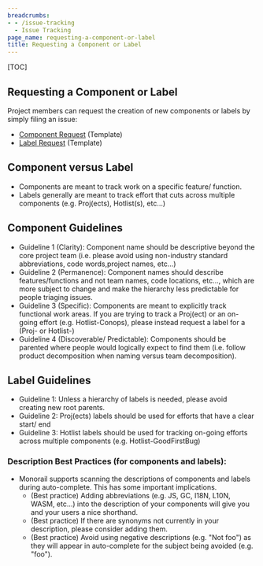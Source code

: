 ```yaml
---
breadcrumbs:
- - /issue-tracking
  - Issue Tracking
page_name: requesting-a-component-or-label
title: Requesting a Component or Label
---
```


[TOC]

## Requesting a Component or Label

Project members can request the creation of new components or labels by simply
filing an issue:

*   [Component
            Request](https://bugs.chromium.org/p/chromium/issues/entry?template=Component%20Request)
            (Template)
*   [Label
            Request](https://bugs.chromium.org/p/chromium/issues/entry?template=Label%20Request)
            (Template)

## Component versus Label

*   Components are meant to track work on a specific feature/ function.
*   Labels generally are meant to track effort that cuts across multiple
            components (e.g. Proj(ects), Hotlist(s), etc...)

## Component Guidelines

*   Guideline 1 (Clarity): Component name should be descriptive beyond
            the core project team (i.e. please avoid using non-industry standard
            abbreviations, code words,project names, etc...)
*   Guideline 2 (Permanence): Component names should describe
            features/functions and not team names, code locations, etc..., which
            are more subject to change and make the hierarchy less predictable
            for people triaging issues.
*   Guideline 3 (Specific): Components are meant to explicitly track
            functional work areas. If you are trying to track a Proj(ect) or an
            on-going effort (e.g. Hotlist-Conops), please instead request a
            label for a (Proj- or Hotlist-)
*   Guideline 4 (Discoverable/ Predictable): Components should be
            parented where people would logically expect to find them (i.e.
            follow product decomposition when naming versus team decomposition).

## Label Guidelines

*   Guideline 1: Unless a hierarchy of labels is needed, please avoid
            creating new root parents.
*   Guideline 2: Proj(ects) labels should be used for efforts that have
            a clear start/ end
*   Guideline 3: Hotlist labels should be used for tracking on-going
            efforts across multiple components (e.g. Hotlist-GoodFirstBug)

### Description Best Practices (for components and labels):

*   Monorail supports scanning the descriptions of components and labels
            during auto-complete. This has some important implications.
    *   (Best practice) Adding abbreviations (e.g. JS, GC, I18N, L10N,
                WASM, etc...) into the description of your components will give
                you and your users a nice shorthand.
    *   (Best practice) If there are synonyms not currently in your
                description, please consider adding them.
    *   (Best practice) Avoid using negative descriptions (e.g. "Not
                foo") as they will appear in auto-complete for the subject being
                avoided (e.g. "foo").